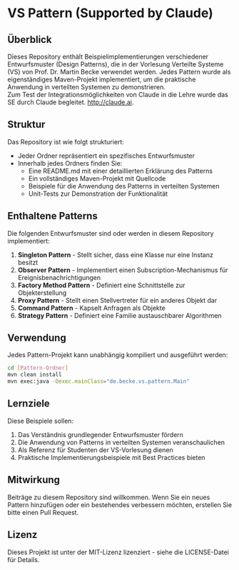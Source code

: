 # VS Pattern (Supported by Claude)

## Überblick

Dieses Repository enthält Beispielimplementierungen verschiedener Entwurfsmuster (Design Patterns), die in der Vorlesung Verteilte Systeme (VS) von Prof. Dr. Martin Becke verwendet werden. Jedes Pattern wurde als eigenständiges Maven-Projekt implementiert, um die praktische Anwendung in verteilten Systemen zu demonstrieren.     
Zum Test der Integrationsmöglichkeiten von Claude in die Lehre wurde das SE durch Claude begleitet. http://claude.ai.

## Struktur

Das Repository ist wie folgt strukturiert:

- Jeder Ordner repräsentiert ein spezifisches Entwurfsmuster
- Innerhalb jedes Ordners finden Sie:
  - Eine README.md mit einer detaillierten Erklärung des Patterns
  - Ein vollständiges Maven-Projekt mit Quellcode
  - Beispiele für die Anwendung des Patterns in verteilten Systemen
  - Unit-Tests zur Demonstration der Funktionalität

## Enthaltene Patterns

Die folgenden Entwurfsmuster sind oder werden in diesem Repository implementiert:

1. **Singleton Pattern** - Stellt sicher, dass eine Klasse nur eine Instanz besitzt
2. **Observer Pattern** - Implementiert einen Subscription-Mechanismus für Ereignisbenachrichtigungen
3. **Factory Method Pattern** - Definiert eine Schnittstelle zur Objekterstellung
4. **Proxy Pattern** - Stellt einen Stellvertreter für ein anderes Objekt dar
5. **Command Pattern** - Kapselt Anfragen als Objekte
6. **Strategy Pattern** - Definiert eine Familie austauschbarer Algorithmen

## Verwendung

Jedes Pattern-Projekt kann unabhängig kompiliert und ausgeführt werden:

```bash
cd [Pattern-Ordner]
mvn clean install
mvn exec:java -Dexec.mainClass="de.becke.vs.pattern.Main"
```

## Lernziele

Diese Beispiele sollen:

1. Das Verständnis grundlegender Entwurfsmuster fördern
2. Die Anwendung von Patterns in verteilten Systemen veranschaulichen
3. Als Referenz für Studenten der VS-Vorlesung dienen
4. Praktische Implementierungsbeispiele mit Best Practices bieten

## Mitwirkung

Beiträge zu diesem Repository sind willkommen. Wenn Sie ein neues Pattern hinzufügen oder ein bestehendes verbessern möchten, erstellen Sie bitte einen Pull Request.

## Lizenz

Dieses Projekt ist unter der MIT-Lizenz lizenziert - siehe die LICENSE-Datei für Details.
